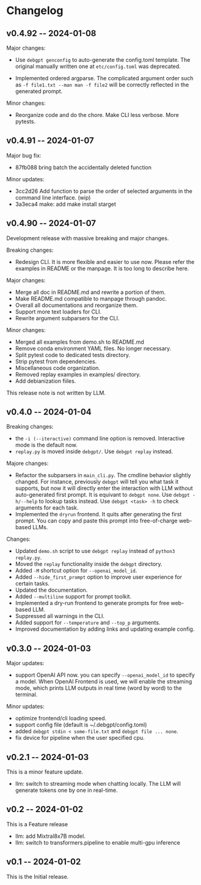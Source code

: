 Changelog
=========

v0.4.92 -- 2024-01-08
---------------------

Major changes:

* Use `debgpt genconfig` to auto-generate the config.toml template.
The original manually written one at `etc/config.toml` was deprecated.

* Implemented ordered argparse. The complicated argument order such
as `-f file1.txt --man man -f file2` will be correctly reflected in
the generated prompt.

Minor changes:

* Reorganize code and do the chore. Make CLI less verbose. More pytests.

v0.4.91 -- 2024-01-07
---------------------

Major bug fix:

* 87fb088 bring batch the accidentally deleted function

Minor updates:

* 3cc2d26 Add function to parse the order of selected arguments in the command line interface. (wip)
* 3a3eca4 make: add make install starget

v0.4.90 -- 2024-01-07
---------------------

Development release with massive breaking and major changes.

Breaking changes:

* Redesign CLI. It is more flexible and easier to use now. Please refer the
examples in README or the manpage. It is too long to describe here.

Major changes:

* Merge all doc in README.md and rewrite a portion of them.
* Make README.md compatible to manpage through pandoc.
* Overall all documentations and reorganize them.
* Support more text loaders for CLI.
* Rewrite argument subparsers for the CLI.

Minor changes:

* Merged all examples from demo.sh to README.md
* Remove conda environment YAML files. No longer necessary.
* Split pytest code to dedicated tests directory.
* Strip pytest from dependencies.
* Miscellaneous code organization.
* Removed replay examples in examples/ directory.
* Add debianization fiiles.

This release note is not written by LLM.

v0.4.0 -- 2024-01-04
--------------------

Breaking changes:

* the `-i (--iteractive)` command line option is removed. Interactive mode is the default now.
* `replay.py` is moved inside `debgpt/`. Use `debgpt replay` instead.

Majore changes:

* Refactor the subparsers in `main_cli.py`. The cmdline behavior slightly
  changed. For instance, previously `debgpt` will tell you what task it
  supports, but now it will directly enter the interaction with LLM without
  auto-generated first prompt. It is equivant to `debgpt none`. Use `debgpt
  -h/--help` to lookup tasks instead. Use `debgpt <task> -h` to check arguments
  for each task.
* Implemented the `dryrun` frontend. It quits after generating the first
  prompt. You can copy and paste this prompt into free-of-charge web-based
  LLMs.

Changes:

- Updated `demo.sh` script to use `debgpt replay` instead of `python3 replay.py`.
- Moved the `replay` functionality inside the `debgpt` directory.
- Added `-M` shortcut option for `--openai_model_id`.
- Added `--hide_first_prompt` option to improve user experience for certain tasks.
- Updated the documentation.
- Added `--multiline` support for prompt toolkit.
- Implemented a dry-run frontend to generate prompts for free web-based LLM.
- Suppressed all warnings in the CLI.
- Added support for `--temperature` and `--top_p` arguments.
- Improved documentation by adding links and updating example config.

v0.3.0 -- 2024-01-03
--------------------

Major updates:

* support OpenAI API now. you can specify `--openai_model_id` to specify a model.
When OpenAI Frontend is used, we will enable the streaming mode, which prints
LLM outputs in real time (word by word) to the terminal.

Minor updates:

* optimize frontend/cli loading speed.
* support config file (default is ~/.debgpt/config.toml)
* added `debgpt stdin < some-file.txt` and `debgpt file ... none`.
* fix device for pipeline when the user specified cpu.

v0.2.1 -- 2024-01-03
--------------------

This is a minor feature update.

* llm: switch to streaming mode when chatting locally. The LLM will
  generate tokens one by one in real-time.

v0.2 -- 2024-01-02
------------------

This is a Feature release

* llm: add Mixtral8x7B model.
* llm: switch to transformers.pipeline to enable multi-gpu inference

v0.1 -- 2024-01-02
-------------------

This is the Initial release.

